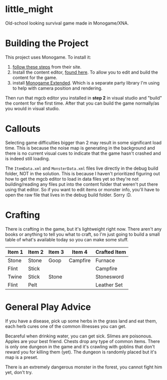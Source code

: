# little_might
Old-school looking survival game made in Monogame/XNA.

# Building the Project
This project uses Monogame. To install it:

1. [follow these steps](https://docs.monogame.net/articles/getting_started/1_setting_up_your_development_environment_windows.html) from their site.
2. Install the content editor, [found here](https://docs.monogame.net/articles/tools/mgcb_editor.html). To allow you to edit and build the content for the game.
3. install [Monogame Extended](https://www.monogameextended.net/). Which is a separate party library I'm using to help with camera position and rendering.

Then run that mgcb editor you installed in **step 2** in visual studio and "build" the content for the first time. After that you can build the game normally/as you would in visual studio.

# Callouts
Selecting game difficulties bigger than 2 may result in some significant load time. This is because the noise map is generating in the background and there is no current visual cues to indicate that the game hasn't crashed and is indeed still loading.

The ``ItemData.xml`` and ``MonsterData.xml`` files live directly in the debug build folder, NOT in the solution. This is because I haven't prioritized figuring out how to get the mgcb editor to load in data files yet so they're not building/reading any files put into the content folder that weren't put there using that editor. So if you want to edit items or monster info, you'll have to open the raw file that lives in the debug build folder. Sorry :D.

# Crafting
There is crafting in the game, but it's lightweight right now. There aren't any books or anything to tell you what to craft, so I'm just going to build a small table of what's available today so you can make some stuff.

| Item 1 | Item 2 | Item 3 | Item 4 | Crafted Item |
|--------|--------|--------|--------|--------------|
|Stone   |Stone   |Goop    |Campfire|Furnace       |
|Flint   |Stick   |        |        |Campfire      |
|Twine   |Stick   |Stone   |        |Stonesword    |
|Flint   |Pelt    |        |        |Leather Set   |

# General Play Advice
If you have a disease, pick up some herbs in the grass land and eat them, each herb cures one of the common illnesses you can get.

Becareful when drinking water, you can get sick. Slimes are poisonous. Apples are your best friend. Chests drop any type of common items. There is only one dungeon in the game and it's crawling with goblins that don't reward you for killing them (yet). The dungeon is randomly placed but it's map is a preset.

There is an extremely dangerous monster in the forest, you cannot fight him yet, don't try.
